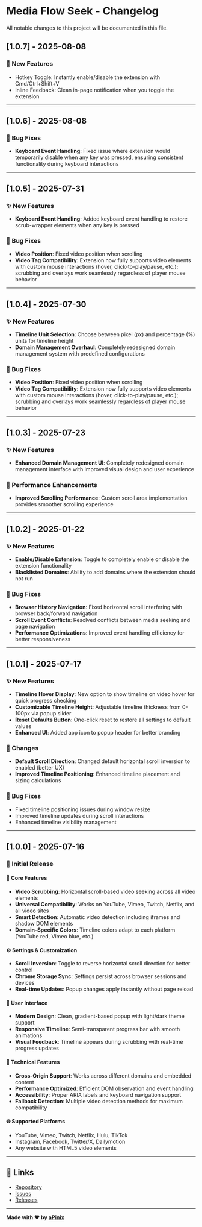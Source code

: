 # Media Flow Seek - Changelog

All notable changes to this project will be documented in this file.

## [1.0.7] - 2025-08-08

### 🌟 New Features

- Hotkey Toggle: Instantly enable/disable the extension with Cmd/Ctrl+Shift+V
- Inline Feedback: Clean in-page notification when you toggle the extension

---

## [1.0.6] - 2025-08-08

### 🐛 Bug Fixes

- **Keyboard Event Handling**: Fixed issue where extension would temporarily disable when any key was pressed, ensuring consistent functionality during keyboard interactions

---

## [1.0.5] - 2025-07-31

### ✨ New Features

- **Keyboard Event Handling**: Added keyboard event handling to restore scrub-wrapper elements when any key is pressed

### 🐛 Bug Fixes

- **Video Position**: Fixed video position when scrolling
- **Video Tag Compatibility**: Extension now fully supports video elements with custom mouse interactions (hover, click-to-play/pause, etc.); scrubbing and overlays work seamlessly regardless of player mouse behavior

---

## [1.0.4] - 2025-07-30

### ✨ New Features

- **Timeline Unit Selection**: Choose between pixel (px) and percentage (%) units for timeline height
- **Domain Management Overhaul**: Completely redesigned domain management system with predefined configurations

### 🐛 Bug Fixes

- **Video Position**: Fixed video position when scrolling
- **Video Tag Compatibility**: Extension now fully supports video elements with custom mouse interactions (hover, click-to-play/pause, etc.); scrubbing and overlays work seamlessly regardless of player mouse behavior

---

## [1.0.3] - 2025-07-23

### ✨ New Features

- **Enhanced Domain Management UI**: Completely redesigned domain management interface with improved visual design and user experience

### 🚀 Performance Enhancements

- **Improved Scrolling Performance**: Custom scroll area implementation provides smoother scrolling experience

---

## [1.0.2] - 2025-01-22

### ✨ New Features

- **Enable/Disable Extension**: Toggle to completely enable or disable the extension functionality
- **Blacklisted Domains**: Ability to add domains where the extension should not run

### 🐛 Bug Fixes

- **Browser History Navigation**: Fixed horizontal scroll interfering with browser back/forward navigation
- **Scroll Event Conflicts**: Resolved conflicts between media seeking and page navigation
- **Performance Optimizations**: Improved event handling efficiency for better responsiveness

---

## [1.0.1] - 2025-07-17

### ✨ New Features

- **Timeline Hover Display**: New option to show timeline on video hover for quick progress checking
- **Customizable Timeline Height**: Adjustable timeline thickness from 0-100px via popup slider
- **Reset Defaults Button**: One-click reset to restore all settings to default values
- **Enhanced UI**: Added app icon to popup header for better branding

### 🔄 Changes

- **Default Scroll Direction**: Changed default horizontal scroll inversion to enabled (better UX)
- **Improved Timeline Positioning**: Enhanced timeline placement and sizing calculations

### 🐛 Bug Fixes

- Fixed timeline positioning issues during window resize
- Improved timeline updates during scroll interactions
- Enhanced timeline visibility management

---

## [1.0.0] - 2025-07-16

### 🎉 Initial Release

#### 🚀 Core Features

- **Video Scrubbing**: Horizontal scroll-based video seeking across all video elements
- **Universal Compatibility**: Works on YouTube, Vimeo, Twitch, Netflix, and all video sites
- **Smart Detection**: Automatic video detection including iframes and shadow DOM elements
- **Domain-Specific Colors**: Timeline colors adapt to each platform (YouTube red, Vimeo blue, etc.)

#### ⚙️ Settings & Customization

- **Scroll Inversion**: Toggle to reverse horizontal scroll direction for better control
- **Chrome Storage Sync**: Settings persist across browser sessions and devices
- **Real-time Updates**: Popup changes apply instantly without page reload

#### 🎨 User Interface

- **Modern Design**: Clean, gradient-based popup with light/dark theme support
- **Responsive Timeline**: Semi-transparent progress bar with smooth animations
- **Visual Feedback**: Timeline appears during scrubbing with real-time progress updates

#### 🔧 Technical Features

- **Cross-Origin Support**: Works across different domains and embedded content
- **Performance Optimized**: Efficient DOM observation and event handling
- **Accessibility**: Proper ARIA labels and keyboard navigation support
- **Fallback Detection**: Multiple video detection methods for maximum compatibility

#### 🌐 Supported Platforms

- YouTube, Vimeo, Twitch, Netflix, Hulu, TikTok
- Instagram, Facebook, Twitter/X, Dailymotion
- Any website with HTML5 video elements

---

## 🔗 Links

- [Repository](https://github.com/aPinix/chrome-extension-media-flow-seek)
- [Issues](https://github.com/aPinix/chrome-extension-media-flow-seek/issues)
- [Releases](https://github.com/aPinix/chrome-extension-media-flow-seek/releases)

---

**Made with ❤️ by [aPinix](https://www.linkedin.com/in/pinix/)**
